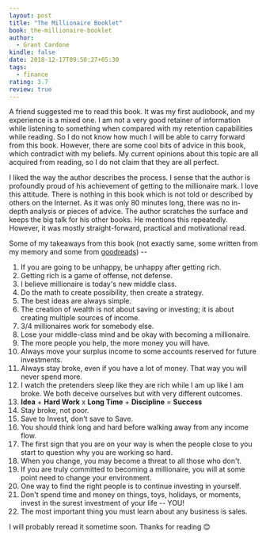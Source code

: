 ```yaml
---
layout: post
title: "The Millionaire Booklet"
book: the-millionaire-booklet
author:
  - Grant Cardone
kindle: false
date: 2018-12-17T09:50:27+05:30
tags:
  - finance
rating: 3.7
review: true
---
```


<!-- {{< figure type="margin" src="/images/books/the-millionaire-booklet.jpg" rating="3.7" title="The Millionaire Booklet">}} -->

A friend suggested me to read this book. It was my first audiobook, and my experience is a
mixed one. I am not a very good retainer of information while listening to something when compared with my retention
capabilities while reading. So I do not know how much I will be able to carry forward from this book. However, there are some
cool bits of advice in this book, which contradict with my beliefs. My current opinions about this topic are all acquired from reading, so I do not claim that they are all perfect.

I liked the way the author describes the process. I sense that the author is profoundly proud of his achievement of getting to the
millionaire mark. I love this attitude. There is nothing in this book which is not told or described by others on the
Internet. As it was only 80 minutes long, there was no in-depth analysis or pieces of advice. The author scratches the
surface and keeps the big talk for his other books. He mentions this repeatedly. However, it was mostly straight-forward,
practical and motivational read.

Some of my takeaways from this book (not exactly same, some written from my memory and some from [goodreads](https://www.goodreads.com/book/show/31430654-the-millionaire-booklet)) --

1. If you are going to be unhappy, be unhappy after getting rich.
2. Getting rich is a game of offense, not defense.
3. I believe millionaire is today's new middle class.
4. Do the math to create possibility, then create a strategy.
5. The best ideas are always simple.
6. The creation of wealth is not about saving or investing; it is about creating multiple sources of income.
7. 3/4 millionaires work for somebody else.
8. Lose your middle-class mind and be okay with becoming a millionaire.
9. The more people you help, the more money you will have.
10. Always move your surplus income to some accounts reserved for future investments.
11. Always stay broke, even if you have a lot of money. That way you will never spend more.
12. I watch the pretenders sleep like they are rich while I am up like I am broke. We both deceive ourselves but with
    very different outcomes.
13. **Idea** + **Hard Work** x **Long Time** + **Discipline** = **Success**
14. Stay broke, not poor.
15. Save to Invest, don't save to Save.
16. You should think long and hard before walking away from any income flow.
17. The first sign that you are on your way is when the people close to you start to question why you are working so hard.
18. When you change, you may become a threat to all those who don't.
19. If you are truly committed to becoming a millionaire, you will at some point need to change your environment.
20. One way to find the right people is to continue investing in yourself.
21. Don't spend time and money on things, toys, holidays, or moments, invest in the surest investment of your life --
    YOU!
22. The most important thing you must learn about any business is sales.

I will probably reread it sometime soon. Thanks for reading :blush: